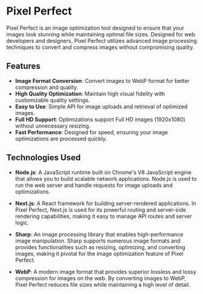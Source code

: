 # Pixel Perfect

Pixel Perfect is an image optimization tool designed to ensure that your images look stunning while maintaining optimal file sizes. Designed for web developers and designers, Pixel Perfect utilizes advanced image processing techniques to convert and compress images without compromising quality.

## Features

- **Image Format Conversion**: Convert images to WebP format for better compression and quality.
- **High Quality Optimization**: Maintain high visual fidelity with customizable quality settings.
- **Easy to Use**: Simple API for image uploads and retrieval of optimized images.
- **Full HD Support**: Optimizations support Full HD images (1920x1080) without unnecessary resizing.
- **Fast Performance**: Designed for speed, ensuring your image optimizations are processed quickly.

## Technologies Used

- **Node.js**: A JavaScript runtime built on Chrome's V8 JavaScript engine that allows you to build scalable network applications. Node.js is used to run the web server and handle requests for image uploads and optimizations.

- **Next.js**: A React framework for building server-rendered applications. In Pixel Perfect, Next.js is used for its powerful routing and server-side rendering capabilities, making it easy to manage API routes and server logic.

- **Sharp**: An image processing library that enables high-performance image manipulation. Sharp supports numerous image formats and provides functionalities such as resizing, optimizing, and converting images, making it pivotal for the image optimization feature of Pixel Perfect.

- **WebP**: A modern image format that provides superior lossless and lossy compression for images on the web. By converting images to WebP, Pixel Perfect reduces file sizes while maintaining a high level of detail.

